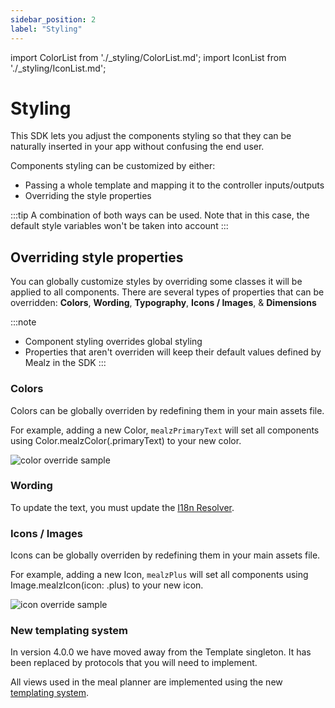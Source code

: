 ```yaml
---
sidebar_position: 2
label: "Styling"
---
```


import ColorList from './_styling/ColorList.md';
import IconList from './_styling/IconList.md';

# Styling

This SDK lets you adjust the components styling so that they can be naturally inserted in your app without confusing the end user.

Components styling can be customized by either:
- Passing a whole template and mapping it to the controller inputs/outputs
- Overriding the style properties

:::tip
A combination of both ways can be used. Note that in this case, the default style variables won't be taken into account
:::

## Overriding style properties

You can globally customize styles by overriding some classes it will be applied to all components.
There are several types of properties that can be overridden:
**Colors**, 
**Wording**, 
**Typography**, 
**Icons / Images**, & 
**Dimensions**

:::note
- Component styling overrides global styling
- Properties that aren't overriden  will keep their default values
defined by Mealz in the SDK
:::

### Colors

Colors can be globally overriden by redefining them in your main assets file.

For example, adding a new Color, `mealzPrimaryText` will set all components using Color.mealzColor(.primaryText) to your new color.

![color override sample](https://storage.googleapis.com/assets.miam.tech/kmm_documentation/ios/customization/updateColor.png)

<ColorList />

### Wording

To update the text, you must update the [I18n Resolver](../advanced/i18n.md).

### Icons / Images

Icons can be globally overriden by redefining them in your main assets file.

For example, adding a new Icon, `mealzPlus` will set all components using Image.mealzIcon(icon: .plus) to your new icon.

![icon override sample](https://storage.googleapis.com/assets.miam.tech/kmm_documentation/ios/customization/updateIcon.png)

<IconList />

### New templating system

In version 4.0.0 we have moved away from the Template singleton. 
It has been replaced by protocols that you will need to implement.

All views used in the meal planner are implemented using the new [templating system](./ui-customization.md).
